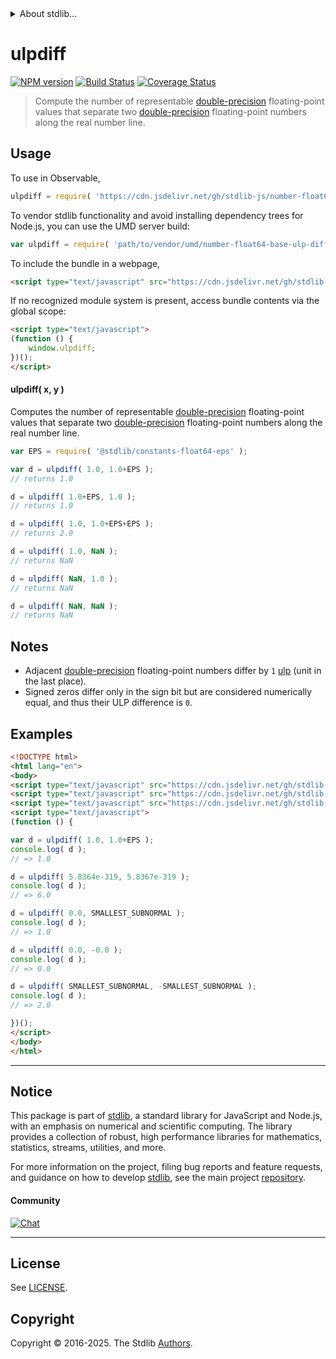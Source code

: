 <!--

@license Apache-2.0

Copyright (c) 2025 The Stdlib Authors.

Licensed under the Apache License, Version 2.0 (the "License");
you may not use this file except in compliance with the License.
You may obtain a copy of the License at

   http://www.apache.org/licenses/LICENSE-2.0

Unless required by applicable law or agreed to in writing, software
distributed under the License is distributed on an "AS IS" BASIS,
WITHOUT WARRANTIES OR CONDITIONS OF ANY KIND, either express or implied.
See the License for the specific language governing permissions and
limitations under the License.

-->


<details>
  <summary>
    About stdlib...
  </summary>
  <p>We believe in a future in which the web is a preferred environment for numerical computation. To help realize this future, we've built stdlib. stdlib is a standard library, with an emphasis on numerical and scientific computation, written in JavaScript (and C) for execution in browsers and in Node.js.</p>
  <p>The library is fully decomposable, being architected in such a way that you can swap out and mix and match APIs and functionality to cater to your exact preferences and use cases.</p>
  <p>When you use stdlib, you can be absolutely certain that you are using the most thorough, rigorous, well-written, studied, documented, tested, measured, and high-quality code out there.</p>
  <p>To join us in bringing numerical computing to the web, get started by checking us out on <a href="https://github.com/stdlib-js/stdlib">GitHub</a>, and please consider <a href="https://opencollective.com/stdlib">financially supporting stdlib</a>. We greatly appreciate your continued support!</p>
</details>

# ulpdiff

[![NPM version][npm-image]][npm-url] [![Build Status][test-image]][test-url] [![Coverage Status][coverage-image]][coverage-url] <!-- [![dependencies][dependencies-image]][dependencies-url] -->

> Compute the number of representable [double-precision][double-precision] floating-point values that separate two [double-precision][double-precision] floating-point numbers along the real number line.

<!-- Section to include introductory text. Make sure to keep an empty line after the intro `section` element and another before the `/section` close. -->

<section class="intro">

</section>

<!-- /.intro -->

<!-- Package usage documentation. -->



<section class="usage">

## Usage

To use in Observable,

```javascript
ulpdiff = require( 'https://cdn.jsdelivr.net/gh/stdlib-js/number-float64-base-ulp-difference@umd/browser.js' )
```

To vendor stdlib functionality and avoid installing dependency trees for Node.js, you can use the UMD server build:

```javascript
var ulpdiff = require( 'path/to/vendor/umd/number-float64-base-ulp-difference/index.js' )
```

To include the bundle in a webpage,

```html
<script type="text/javascript" src="https://cdn.jsdelivr.net/gh/stdlib-js/number-float64-base-ulp-difference@umd/browser.js"></script>
```

If no recognized module system is present, access bundle contents via the global scope:

```html
<script type="text/javascript">
(function () {
    window.ulpdiff;
})();
</script>
```

#### ulpdiff( x, y )

Computes the number of representable [double-precision][double-precision] floating-point values that separate two [double-precision][double-precision] floating-point numbers along the real number line.

```javascript
var EPS = require( '@stdlib/constants-float64-eps' );

var d = ulpdiff( 1.0, 1.0+EPS );
// returns 1.0

d = ulpdiff( 1.0+EPS, 1.0 );
// returns 1.0

d = ulpdiff( 1.0, 1.0+EPS+EPS );
// returns 2.0

d = ulpdiff( 1.0, NaN );
// returns NaN

d = ulpdiff( NaN, 1.0 );
// returns NaN

d = ulpdiff( NaN, NaN );
// returns NaN
```

</section>

<!-- /.usage -->

<!-- Package usage notes. Make sure to keep an empty line after the `section` element and another before the `/section` close. -->

<section class="notes">

## Notes

-   Adjacent [double-precision][double-precision] floating-point numbers differ by `1` [ulp][ulp] (unit in the last place).
-   Signed zeros differ only in the sign bit but are considered numerically equal, and thus their ULP difference is `0`.

</section>

<!-- /.notes -->

<!-- Package usage examples. -->

<section class="examples">

## Examples

<!-- eslint no-undef: "error" -->

```html
<!DOCTYPE html>
<html lang="en">
<body>
<script type="text/javascript" src="https://cdn.jsdelivr.net/gh/stdlib-js/constants-float64-eps@umd/browser.js"></script>
<script type="text/javascript" src="https://cdn.jsdelivr.net/gh/stdlib-js/constants-float64-smallest-subnormal@umd/browser.js"></script>
<script type="text/javascript" src="https://cdn.jsdelivr.net/gh/stdlib-js/number-float64-base-ulp-difference@umd/browser.js"></script>
<script type="text/javascript">
(function () {

var d = ulpdiff( 1.0, 1.0+EPS );
console.log( d );
// => 1.0

d = ulpdiff( 5.8364e-319, 5.8367e-319 );
console.log( d );
// => 6.0

d = ulpdiff( 0.0, SMALLEST_SUBNORMAL );
console.log( d );
// => 1.0

d = ulpdiff( 0.0, -0.0 );
console.log( d );
// => 0.0

d = ulpdiff( SMALLEST_SUBNORMAL, -SMALLEST_SUBNORMAL );
console.log( d );
// => 2.0

})();
</script>
</body>
</html>
```

</section>

<!-- /.examples -->

<!-- Section for related `stdlib` packages. Do not manually edit this section, as it is automatically populated. -->

<section class="related">

</section>

<!-- /.related -->

<!-- Section for all links. Make sure to keep an empty line after the `section` element and another before the `/section` close. -->


<section class="main-repo" >

* * *

## Notice

This package is part of [stdlib][stdlib], a standard library for JavaScript and Node.js, with an emphasis on numerical and scientific computing. The library provides a collection of robust, high performance libraries for mathematics, statistics, streams, utilities, and more.

For more information on the project, filing bug reports and feature requests, and guidance on how to develop [stdlib][stdlib], see the main project [repository][stdlib].

#### Community

[![Chat][chat-image]][chat-url]

---

## License

See [LICENSE][stdlib-license].


## Copyright

Copyright &copy; 2016-2025. The Stdlib [Authors][stdlib-authors].

</section>

<!-- /.stdlib -->

<!-- Section for all links. Make sure to keep an empty line after the `section` element and another before the `/section` close. -->

<section class="links">

[npm-image]: http://img.shields.io/npm/v/@stdlib/number-float64-base-ulp-difference.svg
[npm-url]: https://npmjs.org/package/@stdlib/number-float64-base-ulp-difference

[test-image]: https://github.com/stdlib-js/number-float64-base-ulp-difference/actions/workflows/test.yml/badge.svg?branch=main
[test-url]: https://github.com/stdlib-js/number-float64-base-ulp-difference/actions/workflows/test.yml?query=branch:main

[coverage-image]: https://img.shields.io/codecov/c/github/stdlib-js/number-float64-base-ulp-difference/main.svg
[coverage-url]: https://codecov.io/github/stdlib-js/number-float64-base-ulp-difference?branch=main

<!--

[dependencies-image]: https://img.shields.io/david/stdlib-js/number-float64-base-ulp-difference.svg
[dependencies-url]: https://david-dm.org/stdlib-js/number-float64-base-ulp-difference/main

-->

[chat-image]: https://img.shields.io/gitter/room/stdlib-js/stdlib.svg
[chat-url]: https://app.gitter.im/#/room/#stdlib-js_stdlib:gitter.im

[stdlib]: https://github.com/stdlib-js/stdlib

[stdlib-authors]: https://github.com/stdlib-js/stdlib/graphs/contributors

[umd]: https://github.com/umdjs/umd
[es-module]: https://developer.mozilla.org/en-US/docs/Web/JavaScript/Guide/Modules

[deno-url]: https://github.com/stdlib-js/number-float64-base-ulp-difference/tree/deno
[deno-readme]: https://github.com/stdlib-js/number-float64-base-ulp-difference/blob/deno/README.md
[umd-url]: https://github.com/stdlib-js/number-float64-base-ulp-difference/tree/umd
[umd-readme]: https://github.com/stdlib-js/number-float64-base-ulp-difference/blob/umd/README.md
[esm-url]: https://github.com/stdlib-js/number-float64-base-ulp-difference/tree/esm
[esm-readme]: https://github.com/stdlib-js/number-float64-base-ulp-difference/blob/esm/README.md
[branches-url]: https://github.com/stdlib-js/number-float64-base-ulp-difference/blob/main/branches.md

[stdlib-license]: https://raw.githubusercontent.com/stdlib-js/number-float64-base-ulp-difference/main/LICENSE

[double-precision]: https://en.wikipedia.org/wiki/Double-precision_floating-point_format

[ulp]: https://en.wikipedia.org/wiki/Unit_in_the_last_place

<!-- <related-links> -->

<!-- </related-links> -->

</section>

<!-- /.links -->
